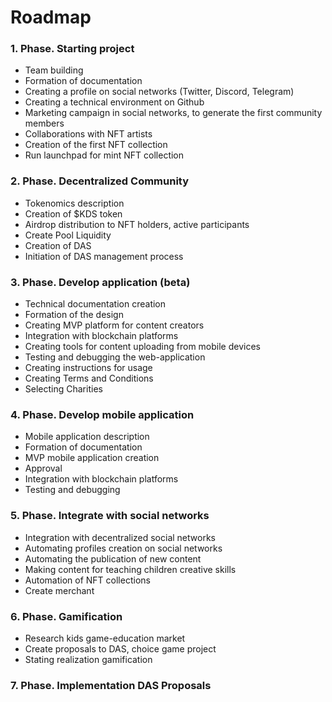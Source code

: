 # Roadmap

### 1. Phase. Starting project

* Team building
* Formation of documentation
* Creating a profile on social networks (Twitter, Discord, Telegram)
* Creating a technical environment on Github
* Marketing campaign in social networks, to generate the first community members
* Collaborations with NFT artists
* Creation of the first NFT collection
* Run launchpad for mint NFT collection

### 2. Phase. Decentralized Community

* Tokenomics description
* Creation of $KDS token
* Airdrop distribution to NFT holders, active participants
* Create Pool Liquidity
* Creation of DAS
* Initiation of DAS management process

### 3. Phase. Develop application (beta)

* Technical documentation creation
* Formation of the design
* Creating MVP platform for content creators
* Integration with blockchain platforms
* Creating tools for content uploading from mobile devices
* Testing and debugging the web-application
* Creating instructions for usage
* Creating Terms and Conditions
* Selecting Charities

### 4. Phase. Develop mobile application

* Mobile application description
* Formation of documentation
* MVP mobile application creation
* Approval
* Integration with blockchain platforms
* Testing and debugging

### 5. Phase. Integrate with social networks

* Integration with decentralized social networks
* Automating profiles creation on social networks
* Automating the publication of new content
* Making content for teaching children creative skills
* Automation of NFT collections
* Create merchant

### 6. Phase. Gamification

* Research kids game-education market
* Create proposals to DAS, choice game project
* Stating realization gamification

### 7. Phase. Implementation DAS Proposals


